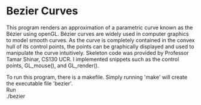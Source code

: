 # **Bezier Curves**
This program renders an approximation of a parametric curve known as the Bézier using openGL. Bézier curves are widely used in computer graphics to model smooth curves. As the curve is completely contained in the convex hull of its control points, the points can be graphically displayed and used to manipulate the curve intuitively. 
Skeleton code was provided by Professor Tamar Shinar, CS130 UCR. I implemented snippets such as the control points, GL_mouse(), and GL_render().

To run this program, there is a makefile. Simply running 'make' will create the executable file 'bezier'.  
Run  
./bezier
